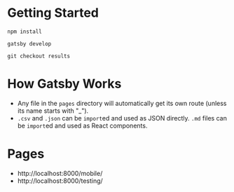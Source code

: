
# Getting Started

`npm install`

`gatsby develop`

`git checkout results`

# How Gatsby Works

- Any file in the `pages` directory will automatically get its own route (unless its name starts with "_").
- `.csv` and `.json` can be `import`ed and used as JSON directly. `.md` files can be `import`ed and used as React components. 

# Pages

- http://localhost:8000/mobile/
- http://localhost:8000/testing/